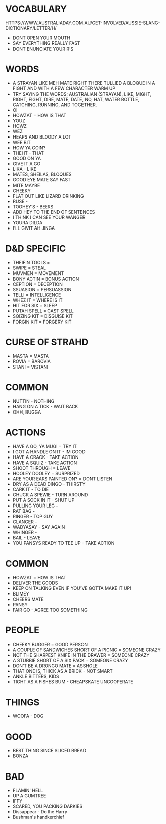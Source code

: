 # VOCABULARY
HTTPS://WWW.AUSTRALIADAY.COM.AU/GET-INVOLVED/AUSSIE-SLANG-DICTIONARY/LETTER/H/

- DONT OPEN YOUR MOUTH
- SAY EVERYTHING REALLY FAST
- DONT ENUNCIATE YOUR R’S

# WORDS
- A STRAYAN LIKE MEH MATE RIGHT THERE TULLIED A BLOQUE IN A FIGHT AND WITH A FEW 
CHARACTER WARM UP
- TRY SAYING THE WORDS: AUSTRALIAN (STRAYAN), LIKE, MIGHT, RIGHT, FIGHT, DIRE, MATE, DATE, NO, HAT, WATER BOTTLE, CATCHING, RUNNING, AND TOGETHER.
- OI
- HOWZAT = HOW IS THAT 
- YOUZ 
- HOWZ
- WEZ
- HEAPS AND BLOODY A LOT
- WEE BIT
- HOW YA GOIN?
- THEHT - THAT
- GOOD ON YA
- GIVE IT A GO
- LIKA - LIKE
- MATES, SHEILAS, BLOQUES
- GOOD EYE MATE SAY FAST
- MITE MAYBE 
- CHEEKY
- FLAT OUT LIKE LIZARD DRINKING
- RUSE - 
- TOOHEY’S - BEERS
- ADD HEY TO THE END OF SENTENCES
- I THINK I CAN SEE YOUR WANGER
- YOURA DILDA
- I’LL GIVIT AH JINGA

# D&D SPECIFIC
- THEIFIN TOOLS = 
- SWIPE = STEAL
- MUVMEN = MOVEMENT
- BONY ACTIN = BONUS ACTION
- CEPTION = DECEPTION
- SSUASION = PERSUASSION
- TELLI = INTELLIGENCE 
- WHEZ IT = WHERE IS IT
- HIT FOR SIX = SLEEP
- PUTAH SPELL = CAST SPELL
- SQIZING KIT = DISGUISE KIT
- FORGIN KIT = FORGERY KIT

# CURSE OF STRAHD
- MASTA = MASTA
- ROVIA = BAROVIA
- STANI = VISTANI


# COMMON 
- NUTTIN - NOTHING
- HANG ON A TICK - WAIT BACK
- OHH, BUGGA 

# ACTIONS
- HAVE A GO, YA MUG! = TRY IT
- I GOT A HANDLE ON IT - IM GOOD
- HAVE A CRACK - TAKE ACTION
- HAVE A SQUIZ - TAKE ACTION
- SHOOT THROUGH = LEAVE
- HOOLEY DOOLEY = SURPRIZED
- ARE YOUR EARS PAINTED ON? = DONT LISTEN
- DRY AS A DEAD DINGO - THIRSTY
- CARK IT - TO DIE
- CHUCK A SPEWIE - TURN AROUND
- PUT A SOCK IN IT - SHUT UP
- PULLING YOUR LEG - 
- RAT BAG - 
- RINGER - TOP GUY
- CLANGER - 
- WADYASAY - SAY AGAIN
- WHINGER - 
- BAIL - LEAVE
- YOU PANSYS READY TO TEE UP - TAKE ACTION

# COMMON 
- HOWZAT = HOW IS THAT 
- DELIVER THE GOODS
- KEEP ON TALKING EVEN IF YOU'VE GOTTA MAKE IT UP!
- BLIMEY
- CHEERS MATE
- PANSY 
- FAIR GO - AGREE TOO SOMETHING

# PEOPLE
- CHEEKY BUGGER = GOOD PERSON
- A COUPLE OF SANDWICHES SHORT OF A PICNIC = SOMEONE CRAZY
- NOT THE SHARPEST KNIFE IN THE DRAWER = SOMEONE CRAZY
- A STUBBIE SHORT OF A SIX PACK = SOMEONE CRAZY
- DON’T BE A DRONGO MATE = ASSHOLE
- THAT ONE IS, THICK AS A BRICK - NOT SMART
- ANKLE BITTERS, KIDS
- TIGHT AS A FISHES BUM - CHEAPSKATE UNCOOPERATE

# THINGS
- WOOFA - DOG

# GOOD
- BEST THING SINCE SLICED BREAD
- BONZA

# BAD
- FLAMIN' HELL
- UP A GUMTREE
- IFFY 
- SCARED, YOU PACKING DARKIES
- Dissappear - Do the Harry
- Bushman's handkerchief





